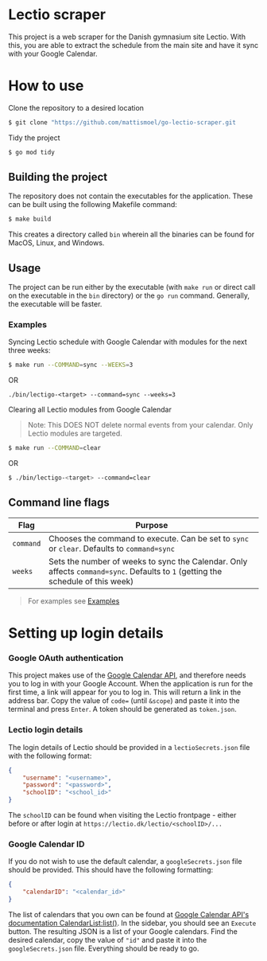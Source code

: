 # Lectio scraper

This project is a web scraper for the Danish gymnasium site Lectio. With this, you are able to extract the schedule from the main site and have it sync with your Google Calendar.


# How to use

Clone the repository to a desired location

```bash
$ git clone "https://github.com/mattismoel/go-lectio-scraper.git
```

Tidy the project

```bash
$ go mod tidy
```

## Building the project

The repository does not contain the executables for the application. These can be built using the following Makefile command:

```bash
$ make build
```

This creates a directory called `bin` wherein all the binaries can be found for MacOS, Linux, and Windows.

## Usage

The project can be run either by the executable (with `make run` or direct call on the executable in the `bin` directory) or the `go run` command. Generally, the executable will be faster.

### Examples 

Syncing Lectio schedule with Google Calendar with modules for the next three weeks:

```bash
$ make run --COMMAND=sync --WEEKS=3
```
OR
```
./bin/lectigo-<target> --command=sync --weeks=3
```

Clearing all Lectio modules from Google Calendar
> Note: This DOES NOT delete normal events from your calendar. Only Lectio modules are targeted.

```bash
$ make run --COMMAND=clear
```
OR
```bash
$ ./bin/lectigo-<target> --command=clear
```
## Command line flags

| Flag      | Purpose                                                                                                                         |
|-----------|---------------------------------------------------------------------------------------------------------------------------------|
| `command` | Chooses the command to execute. Can be set to `sync` or `clear`. Defaults to `command=sync`                                     | 
| `weeks`   | Sets the number of weeks to sync the Calendar. Only affects `command=sync`. Defaults to `1` (getting the schedule of this week) |

> For examples see [Examples](https://github.com/mattismoel/go-lectio-scraper#examples)

# Setting up login details

### Google OAuth authentication

This project makes use of the [Google Calendar API](google.golang.org/api/calendar/v3), and therefore needs you to log in with your Google Account. When the application is run for the first time, a link will appear for you to log in. This will return a link in the address bar. Copy the value of `code=` (until `&scope`) and paste it into the terminal and press `Enter`. A token should be generated as `token.json`.


### Lectio login details

The login details of Lectio should be provided in a `lectioSecrets.json` file with the following format:

```json
{
    "username": "<username>",
    "password": "<password>",
    "schoolID": "<school_id>"
}
```

The `schoolID` can be found when visiting the Lectio frontpage - either before or after login at `https://lectio.dk/lectio/<schoolID>/...` 


### Google Calendar ID

If you do not wish to use the default calendar, a `googleSecrets.json` file should be provided. This should have the following formatting:

```json
{
    "calendarID": "<calendar_id>"
}
```

The list of calendars that you own can be found at [Google Calendar API's documentation CalendarList:list()](https://developers.google.com/calendar/api/v3/reference/calendarList/list). In the sidebar, you should see an `Execute` button. The resulting JSON is a list of your Google calendars. Find the desired calendar, copy the value of `"id"` and paste it into the `googleSecrets.json` file. Everything should be ready to go.

